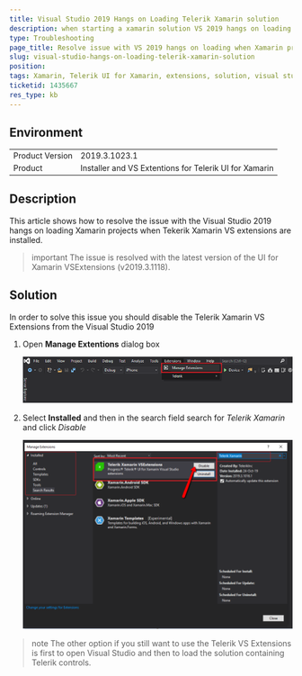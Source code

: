 ```yaml
---
title: Visual Studio 2019 Hangs on Loading Telerik Xamarin solution
description: when starting a xamarin solution VS 2019 hangs on loading
type: Troubleshooting
page_title: Resolve issue with VS 2019 hangs on loading when Xamarin project is open
slug: visual-studio-hangs-on-loading-telerik-xamarin-solution
position: 
tags: Xamarin, Telerik UI for Xamarin, extensions, solution, visual studio 2019, hangs, loading
ticketid: 1435667
res_type: kb
---
```


## Environment
<table>
	<tr>
		<td>Product Version</td>
		<td>2019.3.1023.1</td>
	</tr>
	<tr>
		<td>Product</td>
		<td>Installer and VS Extentions for Telerik UI for Xamarin</td>
	</tr>
</table>


## Description

This article shows how to resolve the issue with the Visual Studio 2019 hangs on loading Xamarin projects when Tekerik Xamarin VS extensions are installed. 

>important The issue is resolved with the latest version of the UI for Xamarin VSExtensions (v2019.3.1118).

## Solution

In order to solve this issue you should disable the Telerik Xamarin VS Extensions from the Visual Studio 2019

1. Open **Manage Extentions** dialog box 

	![Template Column with Button](images/manage-extentions.png)

2. Select **Installed** and then in the search field search for *Telerik Xamarin* and click *Disable*

	![Disable Telerik Xamarin Extensions](images/telerik-extensions.png)

>note The other option if you still want to use the Telerik VS Extensions is first to open Visual Studio and then to load the solution containing Telerik controls.